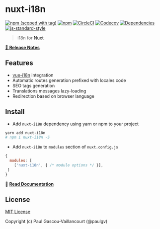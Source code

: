 # nuxt-i18n
[![npm (scoped with tag)](https://img.shields.io/npm/v/nuxt-i18n/latest.svg?style=flat-square)](https://npmjs.com/package/nuxt-i18n)
[![npm](https://img.shields.io/npm/dt/nuxt-i18n.svg?style=flat-square)](https://npmjs.com/package/nuxt-i18n)
[![CircleCI](https://img.shields.io/circleci/project/github/nuxt-community/nuxt-i18n.svg?style=flat-square)](https://circleci.com/gh/nuxt-community/nuxt-i18n)
[![Codecov](https://img.shields.io/codecov/c/github/nuxt-community/nuxt-i18n.svg?style=flat-square)](https://codecov.io/gh/nuxt-community/nuxt-i18n)
[![Dependencies](https://david-dm.org/nuxt-community/nuxt-i18n/status.svg?style=flat-square)](https://david-dm.org/nuxt-community/nuxt-i18n)
[![js-standard-style](https://img.shields.io/badge/code_style-standard-brightgreen.svg?style=flat-square)](http://standardjs.com)

> i18n for [Nuxt](https://github.com/nuxt/nuxt.js)

[📖 **Release Notes**](./CHANGELOG.md)

## Features

* [vue-i18n](https://github.com/kazupon/vue-i18n) integration
* Automatic routes generation prefixed with locales code
* SEO tags generation
* Translations messages lazy-loading
* Redirection based on browser language

## Install
- Add `nuxt-i18n` dependency using yarn or npm to your project

```sh
yarn add nuxt-i18n
# npm i nuxt-i18n -S
```

- Add `nuxt-i18n` to `modules` section of `nuxt.config.js`

```js
{
  modules: [
    ['nuxt-i18n', { /* module options */ }],
 ]
}
```


📖 [**Read Documentation**](https://nuxt-community.github.io/nuxt-i18n/) 

## License

[MIT License](./LICENSE)

Copyright (c) Paul Gascou-Vaillancourt (@paulgv)
